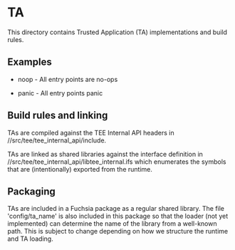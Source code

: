 # TA

This directory contains Trusted Application (TA) implementations and build rules.

## Examples

* noop - All entry points are no-ops

* panic - All entry points panic

## Build rules and linking

TAs are compiled against the TEE Internal API headers in
//src/tee/tee_internal_api/include.

TAs are linked as shared libraries against the interface definition
in //src/tee/tee_internal_api/libtee_internal.ifs which enumerates the symbols that
are (intentionally) exported from the runtime.

## Packaging

TAs are included in a Fuchsia package as a regular shared library. The file
'config/ta_name' is also included in this package so that the loader (not yet
implemented) can determine the name of the library from a well-known path. This
is subject to change depending on how we structure the runtime and TA loading.

